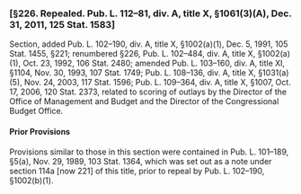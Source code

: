 ### [§226. Repealed. Pub. L. 112–81, div. A, title X, §1061(3)(A), Dec. 31, 2011, 125 Stat. 1583] ###

Section, added Pub. L. 102–190, div. A, title X, §1002(a)(1), Dec. 5, 1991, 105 Stat. 1455, §221; renumbered §226, Pub. L. 102–484, div. A, title X, §1002(a)(1), Oct. 23, 1992, 106 Stat. 2480; amended Pub. L. 103–160, div. A, title XI, §1104, Nov. 30, 1993, 107 Stat. 1749; Pub. L. 108–136, div. A, title X, §1031(a)(5), Nov. 24, 2003, 117 Stat. 1596; Pub. L. 109–364, div. A, title X, §1007, Oct. 17, 2006, 120 Stat. 2373, related to scoring of outlays by the Director of the Office of Management and Budget and the Director of the Congressional Budget Office.

#### Prior Provisions ####

Provisions similar to those in this section were contained in Pub. L. 101–189, §5(a), Nov. 29, 1989, 103 Stat. 1364, which was set out as a note under section 114a [now 221] of this title, prior to repeal by Pub. L. 102–190, §1002(b)(1).